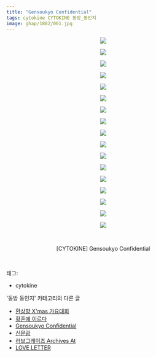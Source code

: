 ```yaml
---
title: "Gensoukyo Confidential"
tags: cytokine CYTOKINE 동방_동인지
image: ghap/1882/001.jpg
---
```

<div class="article">
<p style="text-align: center; clear: none; float: none;"><img src="{{ site.nasurl }}/ghap/1882/001.jpg"/></p>
<p style="text-align: center; clear: none; float: none;"><img src="{{ site.nasurl }}/ghap/1882/002.jpg"/></p>
<p style="text-align: center; clear: none; float: none;"><img src="{{ site.nasurl }}/ghap/1882/003.jpg"/></p>
<p style="text-align: center; clear: none; float: none;"><img src="{{ site.nasurl }}/ghap/1882/004.jpg"/></p>
<p style="text-align: center; clear: none; float: none;"><img src="{{ site.nasurl }}/ghap/1882/005.jpg"/></p>
<p style="text-align: center; clear: none; float: none;"><img src="{{ site.nasurl }}/ghap/1882/006.jpg"/></p>
<p style="text-align: center; clear: none; float: none;"><img src="{{ site.nasurl }}/ghap/1882/007.jpg"/></p>
<p style="text-align: center; clear: none; float: none;"><img src="{{ site.nasurl }}/ghap/1882/008.jpg"/></p>
<p style="text-align: center; clear: none; float: none;"><img src="{{ site.nasurl }}/ghap/1882/009.jpg"/></p>
<p style="text-align: center; clear: none; float: none;"><img src="{{ site.nasurl }}/ghap/1882/010.jpg"/></p>
<p style="text-align: center; clear: none; float: none;"><img src="{{ site.nasurl }}/ghap/1882/011.jpg"/></p>
<p style="text-align: center; clear: none; float: none;"><img src="{{ site.nasurl }}/ghap/1882/012.jpg"/></p>
<p style="text-align: center; clear: none; float: none;"><img src="{{ site.nasurl }}/ghap/1882/013.jpg"/></p>
<p style="text-align: center; clear: none; float: none;"><img src="{{ site.nasurl }}/ghap/1882/014.jpg"/></p>
<p style="text-align: center; clear: none; float: none;"><img src="{{ site.nasurl }}/ghap/1882/015.jpg"/></p>
<p style="text-align: center; clear: none; float: none;"><img src="{{ site.nasurl }}/ghap/1882/016.jpg"/></p>
<p style="text-align: center; clear: none; float: none;"><img src="{{ site.nasurl }}/ghap/1882/017.jpg"/></p>
<p style="text-align: center; clear: none; float: none;"><br/></p>
<p style="text-align: center; clear: none; float: none;">[CYTOKINE] Gensoukyo Confidential</p>
<p><br/></p>
</div><div class="tagTrail">
<p>태그: </p>
<ul>
<li>cytokine</li>
</ul>
</div><div class="another">
<p>'동방 동인지' 카테고리의 다른 글</p>
<ul>
<li><a href="/2016-08-28-ghap_1884">환상향 X'mas 가요대회</a></li>
<li><a href="/2016-08-28-ghap_1883">황혼에 이르다</a></li>
<li><a href="/2016-08-28-ghap_1882">Gensoukyo Confidential</a></li>
<li><a href="/2016-08-28-ghap_1880">신문광</a></li>
<li><a href="/2016-08-28-ghap_1879">러브그레이즈 Archives At</a></li>
<li><a href="/2016-08-28-ghap_1878">LOVE LETTER</a></li>
</ul>
</div><div class="cb_module cb_fluid">
<div class="cb_wrt cb_profile">
</div><!-- commentList close -->
</div>